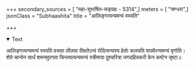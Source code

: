 +++
secondary_sources = [ "महा-सुभाषित-सङ्ग्रहः - 5314",]
meters = [ "स्रग्धरा",]
jsonClass = "Subhaashita"
title = "आलिङ्गत्यन्यमन्यं रमयति"

+++

<details open><summary>Text</summary>

आलिङ्गत्यन्यमन्यं रमयति वचसा लीलया वीक्षतेऽन्यं रोदित्यन्यस्य हेतोः कलयति शपथैरन्यमन्यं वृणोति।  
शेते चान्येन सार्धं शमनमुपगता चिन्तयत्यन्यमन्यं स्त्रीमाया दुश्चरित्रा जगदहितकरी केन कष्टेन सृष्टा॥
</details>
